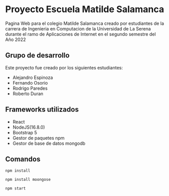 # Proyecto Escuela Matilde Salamanca

Pagina Web para el colegio Matilde Salamanca creado por estudiantes de la carrera de Ingenieria en Computacion de la Universidad de La Serena durante el ramo de Aplicaciones de Internet en el segundo semestre del Año 2022

## Grupo de desarrollo

Este proyecto fue creado por los siguientes estudiantes:

- Alejandro Espinoza
- Fernando Osorio
- Rodrigo Paredes 
- Roberto Duran


## Frameworks utilizados

- React
- NodeJS(16.8.0)
- Bootstrap 5
- Gestor de paquetes npm
- Gestor de base de datos mongodb

## Comandos 

```shell
npm install

```
```shell
npm install moongose

```
```shell
npm start

```
